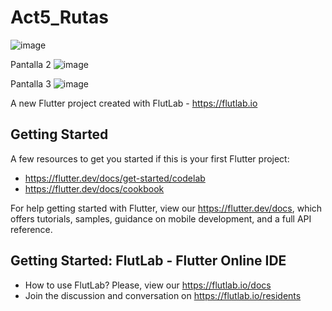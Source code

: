 # Act5_Rutas
![image](https://github.com/user-attachments/assets/0882e7fd-0eff-4cb7-b7ac-b4eed335c138)

Pantalla 2
![image](https://github.com/user-attachments/assets/d2d7ba8b-3db1-4aac-9829-c69ca6274e9c)

Pantalla 3
![image](https://github.com/user-attachments/assets/038d871d-32fb-4fe5-89d9-5bce2bdbf4db)


A new Flutter project created with FlutLab - https://flutlab.io

## Getting Started

A few resources to get you started if this is your first Flutter project:

- https://flutter.dev/docs/get-started/codelab
- https://flutter.dev/docs/cookbook

For help getting started with Flutter, view our
https://flutter.dev/docs, which offers tutorials,
samples, guidance on mobile development, and a full API reference.

## Getting Started: FlutLab - Flutter Online IDE

- How to use FlutLab? Please, view our https://flutlab.io/docs
- Join the discussion and conversation on https://flutlab.io/residents
